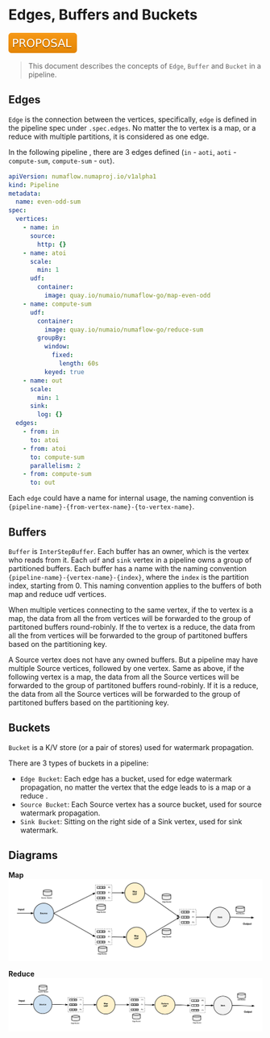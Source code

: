 # Edges, Buffers and Buckets

![Proposal](../assets/proposal.svg)

> This document describes the concepts of `Edge`, `Buffer` and `Bucket` in a pipeline.

## Edges

`Edge` is the connection between the vertices, specifically, `edge` is defined in the pipeline spec under `.spec.edges`. No matter the to vertex is a map, or a reduce with multiple partitions, it is considered as one edge.

In the following pipeline , there are 3 edges defined (`in` - `aoti`, `aoti` - `compute-sum`, `compute-sum` - `out`).

```yaml
apiVersion: numaflow.numaproj.io/v1alpha1
kind: Pipeline
metadata:
  name: even-odd-sum
spec:
  vertices:
    - name: in
      source:
        http: {}
    - name: atoi
      scale:
        min: 1
      udf:
        container:
          image: quay.io/numaio/numaflow-go/map-even-odd
    - name: compute-sum
      udf:
        container:
          image: quay.io/numaio/numaflow-go/reduce-sum
        groupBy:
          window:
            fixed:
              length: 60s
          keyed: true
    - name: out
      scale:
        min: 1
      sink:
        log: {}
  edges:
    - from: in
      to: atoi
    - from: atoi
      to: compute-sum
      parallelism: 2
    - from: compute-sum
      to: out
```

Each `edge` could have a name for internal usage, the naming convention is `{pipeline-name}-{from-vertex-name}-{to-vertex-name}`.

## Buffers

`Buffer` is `InterStepBuffer`. Each buffer has an owner, which is the vertex who reads from it. Each `udf` and `sink` vertex in a pipeline owns a group of partitioned buffers. Each buffer has a name with the naming convention `{pipeline-name}-{vertex-name}-{index}`, where the `index` is the partition index, starting from 0. This naming convention applies to the buffers of both map and reduce udf vertices.

When multiple vertices connecting to the same vertex, if the to vertex is a map, the data from all the from vertices will be forwarded to the group of partitoned buffers round-robinly. If the to vertex is a reduce, the data from all the from vertices will be forwarded to the group of partitoned buffers based on the partitioning key.

A Source vertex does not have any owned buffers. But a pipeline may have multiple Source vertices, followed by one vertex. Same as above, if the following vertex is a map, the data from all the Source vertices will be forwarded to the group of partitoned buffers round-robinly. If it is a reduce, the data from all the Source vertices will be forwarded to the group of partitoned buffers based on the partitioning key.

## Buckets

`Bucket` is a K/V store (or a pair of stores) used for watermark propagation.

There are 3 types of buckets in a pipeline:

- `Edge Bucket`: Each edge has a bucket, used for edge watermark propagation, no matter the vertex that the edge leads to is a map or a reduce .
- `Source Bucket`: Each Source vertex has a source bucket, used for source watermark propagation.
- `Sink Bucket`: Sitting on the right side of a Sink vertex, used for sink watermark.

## Diagrams

**Map**
![Diagram](../assets/map-edges-buffers-buckets.png)

**Reduce**
![Diagram](../assets/reduce-edges-buffers-buckets.png)

